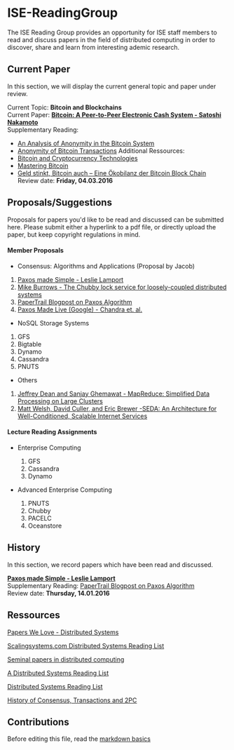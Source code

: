 # ISE-ReadingGroup
The ISE Reading Group provides an opportunity for ISE staff members to read and discuss papers in the field of distributed computing in order to  discover, share and learn from interesting ademic research.

## Current Paper 
In this section, we will display the current general topic and paper under review.

Current Topic: **Bitcoin and Blockchains**  
Current Paper: **[Bitcoin: A Peer-to-Peer Electronic Cash System - Satoshi Nakamoto](https://bitcoin.org/bitcoin.pdf)**  
Supplementary Reading:
  - [An Analysis of Anonymity in the Bitcoin System](http://arxiv.org/pdf/1107.4524.pdf)
  - [Anonymity of Bitcoin Transactions](http://www.cryptolibrary.org:8080/bitstream/handle/21/430/2013_Moser_Anonymity_of_Bitcoin_Transactions.pdf?sequence=1&isAllowed=y)
Additional Ressources:
  - [Bitcoin and Cryptocurrency Technologies](https://d28rh4a8wq0iu5.cloudfront.net/bitcointech/readings/princeton_bitcoin_book.pdf)
  - [Mastering Bitcoin](http://chimera.labs.oreilly.com/books/1234000001802)
  - [Geld stinkt, Bitcoin auch – Eine Ökobilanz der Bitcoin Block Chain](http://cs.emis.de/LNI/Proceedings/Proceedings208/39.pdf)
Review date: **Friday, 04.03.2016** 

## Proposals/Suggestions
Proposals for papers you'd like to be read and discussed can be submitted here.
Please submit either a hyperlink to a pdf file, or directly upload the paper, but keep copyright regulations in mind.

#### Member Proposals

 - Consensus: Algorithms and Applications (Proposal by Jacob)
  1. [Paxos made Simple - Leslie Lamport](http://research.microsoft.com/en-us/um/people/lamport/pubs/paxos-simple.pdf)
  2. [Mike Burrows - The Chubby lock service for loosely-coupled distributed systems](http://dl.acm.org/citation.cfm?id=1298487)
  3. [PaperTrail Blogpost on Paxos Algorithm](http://the-paper-trail.org/blog/consensus-protocols-paxos/)
  4. [Paxos Made Live (Google) - Chandra et. al.](http://research.google.com/archive/paxos_made_live.html)
 
 - NoSQL Storage Systems
  1. GFS
  2. Bigtable
  3. Dynamo
  4. Cassandra
  5. PNUTS
 
 - Others
  1. [Jeffrey Dean and Sanjay Ghemawat - MapReduce: Simplified Data Processing on Large Clusters](http://static.googleusercontent.com/media/research.google.com/de//archive/mapreduce-osdi04.pdf)
  2. [Matt Welsh, David Culler, and Eric Brewer -SEDA: An Architecture for Well-Conditioned, Scalable Internet Services](http://www.eecs.harvard.edu/~mdw/papers/seda-sosp01.pdf)

#### Lecture Reading Assignments

- Enterprise Computing
  1. GFS
  2. Cassandra
  3. Dynamo

- Advanced Enterprise Computing
  1. PNUTS
  2. Chubby
  3. PACELC
  4. Oceanstore

## History
In this section, we record papers which have been read and discussed.

**[Paxos made Simple - Leslie Lamport](http://research.microsoft.com/en-us/um/people/lamport/pubs/paxos-simple.pdf)**  
Supplementary Reading: [PaperTrail Blogpost on Paxos Algorithm](http://the-paper-trail.org/blog/consensus-protocols-paxos/)  
Review date: **Thursday, 14.01.2016** 

## Ressources
[Papers We Love - Distributed Systems](https://github.com/papers-we-love/papers-we-love/tree/master/distributed_systems)

[Scalingsystems.com Distributed Systems Reading List](http://scalingsystems.com/2011/09/07/reading-list-for-distributed-systems/)

[Seminal papers in distributed computing](https://www.quora.com/What-are-the-seminal-papers-in-distributed-systems-Why)

[A Distributed Systems Reading List](https://dancres.github.io/Pages/)

[Distributed Systems Reading List](http://henryr.github.io/distributed-systems-readings/)

[History of Consensus, Transactions and 2PC](http://betathoughts.blogspot.de/2007/06/brief-history-of-consensus-2pc-and.html)

## Contributions
Before editing this file, read the [markdown basics](https://help.github.com/articles/markdown-basics/)
